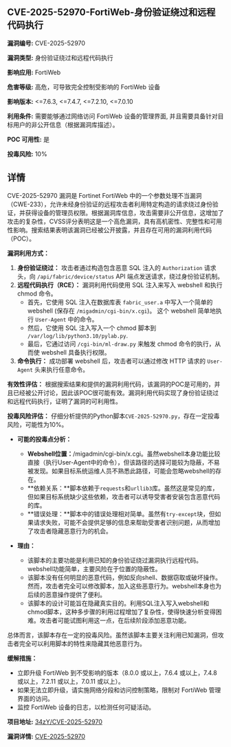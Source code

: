 ## CVE-2025-52970-FortiWeb-身份验证绕过和远程代码执行

**漏洞编号:** CVE-2025-52970

**漏洞类型:** 身份验证绕过和远程代码执行

**影响应用:** FortiWeb

**危害等级:** 高危，可导致完全控制受影响的 FortiWeb 设备

**影响版本:** <=7.6.3, <=7.4.7, <=7.2.10, <=7.0.10

**利用条件:** 需要能够通过网络访问 FortiWeb 设备的管理界面, 并且需要具备针对目标用户的非公开信息（根据漏洞库描述）。

**POC 可用性:** 是

**投毒风险:** 10%

## 详情

CVE-2025-52970 漏洞是 Fortinet FortiWeb 中的一个参数处理不当漏洞（CWE-233），允许未经身份验证的远程攻击者利用特定构造的请求绕过身份验证，并获得设备的管理员权限。根据漏洞库信息，攻击需要非公开信息，这增加了攻击的复杂性，CVSS评分表明这是一个高危漏洞，具有高机密性、完整性和可用性影响。搜索结果表明该漏洞已经被公开披露，并且存在可用的漏洞利用代码（POC）。

**漏洞利用方式：**

1.  **身份验证绕过：** 攻击者通过构造包含恶意 SQL 注入的 `Authorization` 请求头，向 `/api/fabric/device/status` API 端点发送请求，绕过身份验证机制。
2.  **远程代码执行（RCE）：** 漏洞利用代码使用 SQL 注入来写入 webshell 和执行 chmod 命令。
    *   首先，它使用 SQL 注入在数据库表 `fabric_user.a` 中写入一个简单的 webshell (保存在 `/migadmin/cgi-bin/x.cgi`)。 这个 webshell 简单地执行 `User-Agent` 中的命令。
    *   然后，它使用 SQL 注入写入一个 chmod 脚本到 `/var/log/lib/python3.10/pylab.py`.
    *   最后，它通过访问 `/cgi-bin/ml-draw.py` 来触发 chmod 命令的执行，从而使 webshell 具备执行权限。
3.  **命令执行：** 成功部署 webshell 后，攻击者可以通过修改 HTTP 请求的 `User-Agent` 头来执行任意命令。

**有效性评估：**
根据搜索结果和提供的漏洞利用代码，该漏洞的POC是可用的，并且已经被公开讨论，因此该POC很可能有效。漏洞利用代码实现了身份验证绕过和远程代码执行，证明了漏洞的可利用性。

**投毒风险评估：**
仔细分析提供的Python脚本`CVE-2025-52970.py`，存在一定投毒风险，可能性为10%。

*   **可能的投毒点分析：**
    *   **Webshell位置：**/migadmin/cgi-bin/x.cgi。虽然webshell本身功能比较直接（执行User-Agent中的命令），但该路径的选择可能较为隐蔽，不易被发现。如果目标系统运维人员不熟悉此路径，可能会忽略webshell的存在。
    *   **依赖关系：**脚本依赖于`requests`和`urllib3`库。虽然这是常见的库，但如果目标系统缺少这些依赖，攻击者可以诱导受害者安装包含恶意代码的库。
    *   **错误处理：**脚本中的错误处理相对简单。虽然有`try-except`块，但如果请求失败，可能不会提供足够的信息来帮助受害者识别问题，从而增加了攻击者隐藏恶意行为的机会。

*  **理由：**
    *   该脚本的主要功能是利用已知的身份验证绕过漏洞执行远程代码。webshell功能简单，主要风险在于位置的隐蔽性。
    *  该脚本没有任何明显的恶意代码，例如反向shell、数据窃取或破坏操作。然而，攻击者完全可以修改脚本，加入这些恶意行为。webshell本身也为后续的恶意操作提供了便利。
    *   该脚本的设计可能旨在隐藏真实目的。利用SQL注入写入webshell和chmod脚本，这种多步骤的利用过程增加了复杂性，使得快速分析变得困难。攻击者可能试图利用这一点，在后续阶段添加恶意功能。

总体而言，该脚本存在一定的投毒风险。虽然该脚本主要关注利用已知漏洞，但攻击者完全可以利用脚本的特性来隐藏其他恶意行为。

**缓解措施：**
*   立即升级 FortiWeb 到不受影响的版本（8.0.0 或以上，7.6.4 或以上，7.4.8 或以上，7.2.11 或以上，7.0.11 或以上）。
*   如果无法立即升级，请实施网络分段和访问控制策略，限制对 FortiWeb 管理界面的访问。
*   监控 FortiWeb 设备的日志，以检测任何可疑活动。

**项目地址:** [34zY/CVE-2025-52970](https://github.com/34zY/CVE-2025-52970)

**漏洞详情:** [CVE-2025-52970](https://nvd.nist.gov/vuln/detail/CVE-2025-52970)